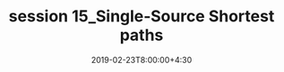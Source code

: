 ---
type: lecture
date: 2019-02-23T8:00:00+4:30
title: session 15_Single‐Source Shortest paths
slides: /static_files/presentations/DA_session15_chapter24CLRS SSP Dijkstra.pdf
#notes: /static_files/presentations/lec.zip
#codes: /static_files/presentations/code.zip
#tldr: "Short text to discribe what this lecture is about."
#thumbnail: /static_files/presentations/lec.jpg
---